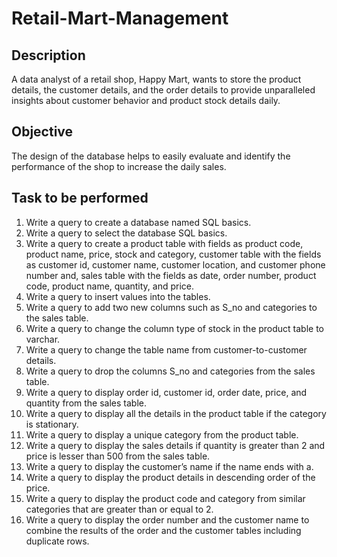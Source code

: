 # Retail-Mart-Management

## Description

A data analyst of a retail shop, Happy Mart, wants to store the product details, the customer details, and the order details to provide unparalleled insights about customer behavior and product stock details daily.

## Objective
The design of the database helps to easily evaluate and identify the performance of the shop to increase the daily sales.

## Task to be performed
1. Write a query to create a database named SQL basics.
2. Write a query to select the database SQL basics.
3. Write a query to create a product table with fields as product code, product name, price, stock and category, customer table with the fields as customer id, customer name, customer location, and customer phone number and, sales table with the fields as date, order number, product code, product name, quantity, and price.
4. Write a query to insert values into the tables.
5. Write a query to add two new columns such as S_no and categories to the sales table.
6. Write a query to change the column type of stock in the product table to varchar.
7. Write a query to change the table name from customer-to-customer details.
8. Write a query to drop the columns S_no and categories from the sales table.
9. Write a query to display order id, customer id, order date, price, and quantity from the sales table.
10. Write a query to display all the details in the product table if the category is stationary.
11. Write a query to display a unique category from the product table.
12. Write a query to display the sales details if quantity is greater than 2 and price is lesser than 500 from the sales table.
13. Write a query to display the customer’s name if the name ends with a.
14. Write a query to display the product details in descending order of the price.
15. Write a query to display the product code and category from similar categories that are greater than or equal to 2.
16. Write a query to display the order number and the customer name to combine the results of the order and the customer tables including duplicate rows.
